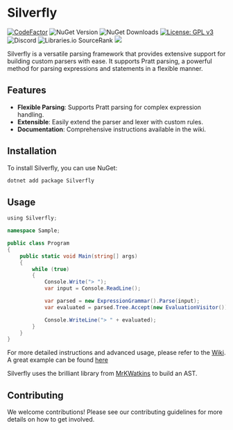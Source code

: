# Silverfly

[![CodeFactor](https://www.codefactor.io/repository/github/furesoft/silverfly/badge)](https://www.codefactor.io/repository/github/furesoft/silverfly)
![NuGet Version](https://img.shields.io/nuget/v/silverfly)
![NuGet Downloads](https://img.shields.io/nuget/dt/Silverfly)
[![License: GPL v3](https://img.shields.io/badge/License-GPLv3-blue.svg)](https://www.gnu.org/licenses/gpl-3.0)
![Discord](https://img.shields.io/discord/455738571186241536)
![Libraries.io SourceRank](https://img.shields.io/librariesio/sourcerank/nuget/silverfly)
[![](https://tokei.rs/b1/github/furesoft/Silverfly)](https://github.com/furesoft/Silverfly)

Silverfly is a versatile parsing framework that provides extensive support for building custom parsers with ease. It supports Pratt parsing, a powerful method for parsing expressions and statements in a flexible manner.

## Features

- **Flexible Parsing**: Supports Pratt parsing for complex expression handling.
- **Extensible**: Easily extend the parser and lexer with custom rules.
- **Documentation**: Comprehensive instructions available in the wiki.

## Installation

To install Silverfly, you can use NuGet:

```bash
dotnet add package Silverfly
```

## Usage

```csharp
﻿using Silverfly;

namespace Sample;

public class Program
{
    public static void Main(string[] args)
    {
        while (true)
        {
            Console.Write("> ");
            var input = Console.ReadLine();

            var parsed = new ExpressionGrammar().Parse(input);
            var evaluated = parsed.Tree.Accept(new EvaluationVisitor());

            Console.WriteLine("> " + evaluated);
        }
    }
}
```

For more detailed instructions and advanced usage, please refer to the [Wiki](https://github.com/furesoft/Silverfly/wiki).
A great example can be found [here](https://github.com/furesoft/Silverfly/tree/main/Source/Samples/Sample.FuncLanguage)

Silverfly uses the brilliant library from [MrKWatkins](https://github.com/MrKWatkins/Ast/) to build an AST.

## Contributing
We welcome contributions! Please see our contributing guidelines for more details on how to get involved.
